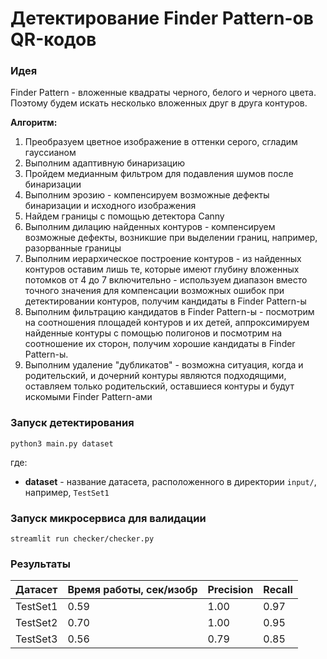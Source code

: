 # Детектирование Finder Pattern-ов QR-кодов

### Идея

Finder Pattern - вложенные квадраты черного, белого и черного цвета. Поэтому будем искать несколько вложенных друг в друга контуров.

**Алгоритм:**
1. Преобразуем цветное изображение в оттенки серого, сгладим гауссианом
2. Выполним адаптивную бинаризацию
3. Пройдем медианным фильтром для подавления шумов после бинаризации
4. Выполним эрозию - компенсируем возможные дефекты бинаризации и исходного изображения
5. Найдем границы с помощью детектора Canny
6. Выполним дилацию найденных контуров - компенсируем возможные дефекты, возникшие при выделении границ, например, разорванные границы
7. Выполним иерархическое построение контуров - из найденных контуров оставим лишь те, которые имеют глубину вложенных потомков от 4 до 7 включительно - используем диапазон вместо точного значения для компенсации возможных ошибок при детектировании контуров, получим кандидаты в Finder Pattern-ы
8. Выполним фильтрацию кандидатов в Finder Pattern-ы - посмотрим на соотношения площадей контуров и их детей, аппроксимируем найденные контуры с помощью полигонов и посмотрим на соотношение их сторон, получим хорошие кандидаты в Finder Pattern-ы.
9. Выполним удаление "дубликатов" - возможна ситуация, когда и родительский, и дочерний контуры являются подходящими, оставляем только родительский, оставшиеся контуры и будут искомыми Finder Pattern-ами


### Запуск детектирования

`python3 main.py dataset`

где:
- **dataset** - название датасета, расположенного в директории `input/`, например, `TestSet1`

### Запуск микросервиса для валидации

`streamlit run checker/checker.py`

### Результаты

| Датасет |  Время работы, сек/изобр | Precision | Recall |  
| ------ | ------ | ----- | ------ |
| TestSet1 | 0.59 | 1.00 | 0.97 |
| TestSet2 | 0.70 | 1.00 | 0.95 |
| TestSet3 | 0.56 | 0.79 | 0.85 |

